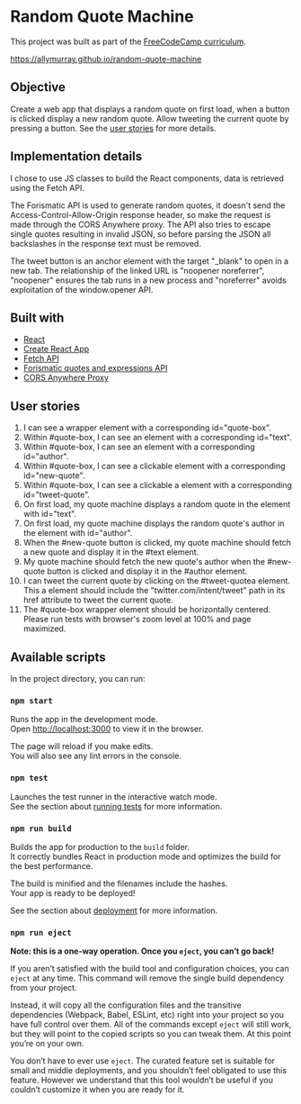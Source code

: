 # Random Quote Machine

This project was built as part of the [FreeCodeCamp curriculum](https://www.freecodecamp.org/learn/front-end-libraries/front-end-libraries-projects/build-a-random-quote-machine).

https://allymurray.github.io/random-quote-machine

## Objective
Create a web app that displays a random quote on first load, when a button is clicked display a new random quote. Allow tweeting the current quote by pressing a button. See the [user stories](#user-stories) for more details.

## Implementation details
I chose to use JS classes to build the React components, data is retrieved using the Fetch API. 

The Forismatic API is used to generate random quotes, it doesn't send the Access-Control-Allow-Origin response header, so make the request is made through the CORS Anywhere proxy. The API also tries to escape single quotes resulting in invalid JSON, so before parsing the JSON all backslashes in the response text must be removed.

The tweet button is an anchor element with the target "_blank" to open in a new tab. The relationship of the linked URL is "noopener noreferrer", "noopener" ensures the tab runs in a new process and "noreferrer" avoids exploitation of the window.opener API.


## Built with

- [React](https://reactjs.org)
- [Create React App](https://reactjs.org/docs/create-a-new-react-app.html)
- [Fetch API](https://developer.mozilla.org/en-US/docs/Web/API/Fetch_API)
- [Forismatic quotes and expressions API](https://forismatic.com/en/api)
- [CORS Anywhere Proxy](https://cors-anywhere.herokuapp.com)

## User stories
1. I can see a wrapper element with a corresponding id="quote-box".
2. Within #quote-box, I can see an element with a corresponding id="text".
3. Within #quote-box, I can see an element with a corresponding id="author".
4. Within #quote-box, I can see a clickable element with a corresponding id="new-quote".
5. Within #quote-box, I can see a clickable a element with a corresponding id="tweet-quote".
6. On first load, my quote machine displays a random quote in the element with id="text".
7. On first load, my quote machine displays the random quote's author in the element with id="author".
8. When the #new-quote button is clicked, my quote machine should fetch a new quote and display it in the #text element.
9. My quote machine should fetch the new quote's author when the #new-quote button is clicked and display it in the #author element.
10. I can tweet the current quote by clicking on the #tweet-quotea element. This a element should include the "twitter.com/intent/tweet" path in its href attribute to tweet the current quote.
11. The #quote-box wrapper element should be horizontally centered. Please run tests with browser's zoom level at 100% and page maximized.

## Available scripts

In the project directory, you can run:

### `npm start`

Runs the app in the development mode.<br>
Open [http://localhost:3000](http://localhost:3000) to view it in the browser.

The page will reload if you make edits.<br>
You will also see any lint errors in the console.

### `npm test`

Launches the test runner in the interactive watch mode.<br>
See the section about [running tests](https://facebook.github.io/create-react-app/docs/running-tests) for more information.

### `npm run build`

Builds the app for production to the `build` folder.<br>
It correctly bundles React in production mode and optimizes the build for the best performance.

The build is minified and the filenames include the hashes.<br>
Your app is ready to be deployed!

See the section about [deployment](https://facebook.github.io/create-react-app/docs/deployment) for more information.

### `npm run eject`

**Note: this is a one-way operation. Once you `eject`, you can’t go back!**

If you aren’t satisfied with the build tool and configuration choices, you can `eject` at any time. This command will remove the single build dependency from your project.

Instead, it will copy all the configuration files and the transitive dependencies (Webpack, Babel, ESLint, etc) right into your project so you have full control over them. All of the commands except `eject` will still work, but they will point to the copied scripts so you can tweak them. At this point you’re on your own.

You don’t have to ever use `eject`. The curated feature set is suitable for small and middle deployments, and you shouldn’t feel obligated to use this feature. However we understand that this tool wouldn’t be useful if you couldn’t customize it when you are ready for it.
